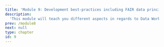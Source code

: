 ```yaml
---
title: 'Module 9: Development best-practices including FAIR data principles'
description:
  'This module will teach you different aspects in regards to Data Workflows, handling filenames and best practices such as testing, continuous integration and licensing.'
prev: /module8
next: null
type: chapter
id: 9
---
```


<exercise id="0" title="Learning Outcomes" type="slides">

<slides source="chapter9_00_learning_outcomes">
</slides>

</exercise>

<exercise id="1" title="About Filenames" type="slides">

<slides source="chapter9_01_filenames">
</slides>

</exercise>

<exercise id="2" title="Project Organization" type="slides">

<slides source="chapter9_02_project_organization">
</slides>

</exercise>

<exercise id="3" title="Data Science Workflows" type="slides">

<slides source="chapter9_03_ds_workflows">
</slides>

</exercise>

<exercise id="4" title="Testing" type="slides">

<slides source="chapter9_04_testing">
</slides>

</exercise>

<exercise id="5" title="Introduction to CI/CD and Github Actions" type="slides">

<slides source="chapter9_05_github_actions">
</slides>

</exercise>

<exercise id="6" title="Software Licensing" type="slides">

<slides source="chapter9_06_software_licensing">
</slides>

</exercise>

<exercise id="7" title="What We Learned" type="slides">

<slides source="chapter9_07_what_we_learned">
</slides>

</exercise>

